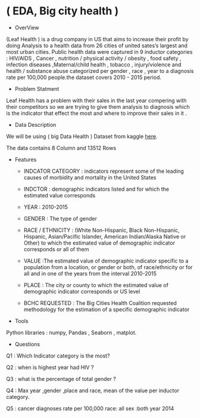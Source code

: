 

# ( EDA, Big city health )

 
 
                                                                                                                                                                                                                                                                                                                                 
 - OverView 

(Leaf Health ) is a drug company in US that aims to increase their profit by doing Analysis to a health data from 26 cities of united sates’s largest and most urban cities. Public health data were captured in 9 inductor categories : HIV/AIDS , Cancer , nutrition / physical activity / obesity , food safety , infection diseases ,Maternal/child health , tobacco , injury/violence and health / substance abuse categorized per gender , race , year to a diagnosis rate per 100,000 people.the dataset covers  2010 - 2015 period.

- Problem Statment 

Leaf Health   has a problem with their sales in the last year compering with their competitors  so we are trying to give them analysis to diagnosis which is the indicator that effect the most and where to improve their sales in it .


- Data Description 

We will be using ( big Data Health ) Dataset from kaggle [here]( https://www.kaggle.com/noordeen/big-city-health-data/code).

The data contains 8  Column and  13512 Rows

- Features 

  - INDCATOR CATEGORY :  indicators represent some of the leading causes of morbidity and mortality in the United States

  - INDCTOR : demographic indicators listed and for which the estimated value corresponds

  - YEAR :  2010-2015

  - GENDER : The type of gender

  - RACE / ETHNICITY :  (White Non-Hispanic, Black Non-Hispanic, Hispanic, Asian/Pacific Islander, American Indian/Alaska Native or Other) to which the estimated value of demographic indicator corresponds or all of them

  - VALUE :The estimated value of demographic indicator specific to a population from a location, or gender or both, of race/ethnicity or for all and in one of the years from the interval 2010-2015

  - PLACE : The city or county to which the estimated value of demographic indicator corresponds or US level 
  
  - BCHC REQUESTED : The Big Cities Health Coalition requested methodology for the estimation of a specific demographic indicator



- Tools 

Python libraries : numpy, Pandas , Seaborn , matplot.
 
- Questions 
 
Q1 : Which Indicator category is the most?

Q2 : when is highest year had HIV ?

Q3 : what is the percentage of total gender ?

Q4 : Max year ,gender ,place and race, mean of the value per inductor category.

Q5 : cancer diagnoses rate per 100,000 race: all sex :both year 2014
